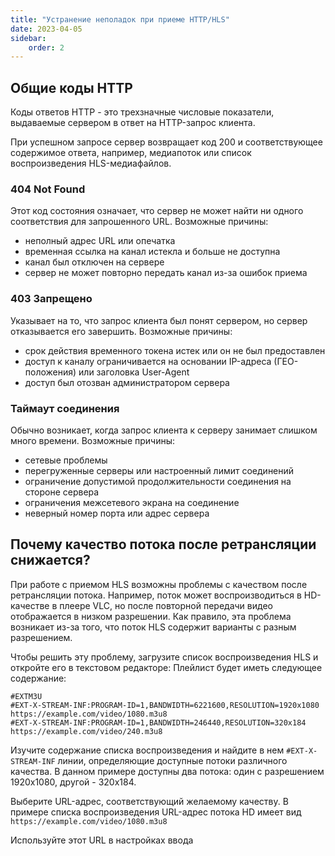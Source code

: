 ```yaml
---
title: "Устранение неполадок при приеме HTTP/HLS"
date: 2023-04-05
sidebar:
    order: 2
---
```


## Общие коды HTTP[](/ru/misc/troubleshooting/http#common-http-codes)

Коды ответов HTTP - это трехзначные числовые показатели, выдаваемые сервером в ответ на HTTP-запрос клиента.

При успешном запросе сервер возвращает код 200 и соответствующее содержимое ответа, например, медиапоток или список воспроизведения HLS-медиафайлов.

### 404 Not Found

Этот код состояния означает, что сервер не может найти ни одного соответствия для запрошенного URL. Возможные причины:

- неполный адрес URL или опечатка
- временная ссылка на канал истекла и больше не доступна
- канал был отключен на сервере
- сервер не может повторно передать канал из-за ошибок приема

### 403 Запрещено

Указывает на то, что запрос клиента был понят сервером, но сервер отказывается его завершить. Возможные причины:

- срок действия временного токена истек или он не был предоставлен
- доступ к каналу ограничивается на основании IP-адреса (ГЕО-положения) или заголовка User-Agent
- доступ был отозван администратором сервера

### Таймаут соединения

Обычно возникает, когда запрос клиента к серверу занимает слишком много времени. Возможные причины:

- сетевые проблемы
- перегруженные серверы или настроенный лимит соединений
- ограничение допустимой продолжительности соединения на стороне сервера
- ограничения межсетевого экрана на соединение
- неверный номер порта или адрес сервера

## Почему качество потока после ретрансляции снижается?[](/ru/misc/troubleshooting/http#why-is-the-stream-quality-lower-after-retransmission)

При работе с приемом HLS возможны проблемы с качеством после ретрансляции потока. Например, поток может воспроизводиться в HD-качестве в плеере VLC, но после повторной передачи видео отображается в низком разрешении. Как правило, эта проблема возникает из-за того, что поток HLS содержит варианты с разным разрешением.

Чтобы решить эту проблему, загрузите список воспроизведения HLS и откройте его в текстовом редакторе: Плейлист будет иметь следующее содержание:

```
#EXTM3U
#EXT-X-STREAM-INF:PROGRAM-ID=1,BANDWIDTH=6221600,RESOLUTION=1920x1080
https://example.com/video/1080.m3u8
#EXT-X-STREAM-INF:PROGRAM-ID=1,BANDWIDTH=246440,RESOLUTION=320x184
https://example.com/video/240.m3u8
```

Изучите содержание списка воспроизведения и найдите в нем `#EXT-X-STREAM-INF` линии, определяющие доступные потоки различного качества. В данном примере доступны два потока: один с разрешением 1920x1080, другой - 320x184.

Выберите URL-адрес, соответствующий желаемому качеству. В примере списка воспроизведения URL-адрес потока HD имеет вид `https://example.com/video/1080.m3u8`

Используйте этот URL в настройках ввода

